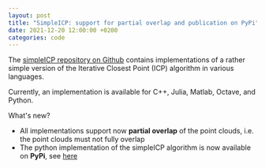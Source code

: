 ```yaml
---
layout: post
title: "SimpleICP: support for partial overlap and publication on PyPi"
date: 2021-12-20 12:00:00 +0200
categories: code
---
```


The [simpleICP repository on Github](https://github.com/pglira/simpleICP) contains implementations of a rather simple version of the Iterative Closest Point (ICP) algorithm in various languages.

Currently, an implementation is available for C++, Julia, Matlab, Octave, and Python.

What's new?

- All implementations support now **partial overlap** of the point clouds, i.e. the point clouds must not fully overlap
- The python implementation of the simpleICP algorithm is now available on **PyPi**, see [here](https://pypi.org/project/simpleicp)
